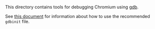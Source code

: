 This directory contains tools for debugging Chromium using [gdb](https://www.sourceware.org/gdb/).

See [this document](/docs/gdbinit.md) for information about how to use the recommended `gdbinit` file.